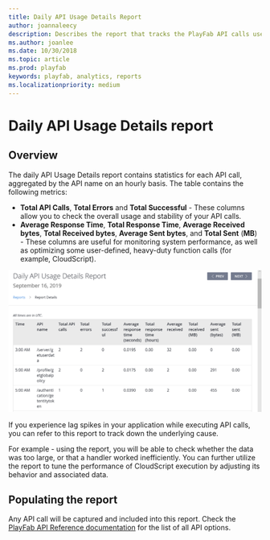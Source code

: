 ```yaml
---
title: Daily API Usage Details Report
author: joannaleecy
description: Describes the report that tracks the PlayFab API calls used by your title.
ms.author: joanlee
ms.date: 10/30/2018
ms.topic: article
ms.prod: playfab
keywords: playfab, analytics, reports
ms.localizationpriority: medium
---
```


# Daily API Usage Details report

## Overview

The daily API Usage Details report contains statistics for each API call, aggregated by the API name on an hourly basis. The table contains the following metrics:

- **Total API Calls**, **Total Errors** and **Total Successful** - These columns allow you to check the overall usage and stability of your API calls.
- **Average Response Time**, **Total Response Time**, **Average Received bytes**, **Total Received bytes**, **Average Sent bytes**, and **Total Sent** (**MB**) - These columns are useful for monitoring system performance, as well as optimizing some user-defined, heavy-duty function calls (for example, CloudScript).

![Daily API usage details report table](media/tutorials/daily-api-usage-details-report-table.png)

If you experience lag spikes in your application while executing API calls, you can refer to this report to track down the underlying cause.

For example - using the report, you will be able to check whether the data was too large, or that a handler worked inefficiently. You can further utilize the report to tune the performance of CloudScript execution by adjusting its behavior and associated data.

## Populating the report

Any API call will be captured and included into this report. Check the [PlayFab API Reference documentation](../../../api-references/index.md) for the list of all API options.
